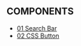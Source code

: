 ## COMPONENTS

- [01 Search Bar](./01searchbar/README.md)
- [02 CSS Button](./02CSS-Button/README.md)
